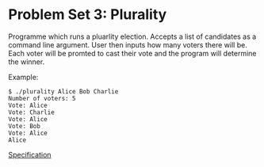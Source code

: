 # Problem Set 3: Plurality

Programme which runs a pluarlity election. Accepts a list of candidates as a command line argument. User then inputs how many voters there will be. Each voter will be promted to cast their vote and the program will determine the winner.

Example:
````
$ ./plurality Alice Bob Charlie
Number of voters: 5
Vote: Alice
Vote: Charlie
Vote: Alice
Vote: Bob
Vote: Alice
Alice
````

[Specification](https://cs50.harvard.edu/x/2020/psets/3/plurality/)
